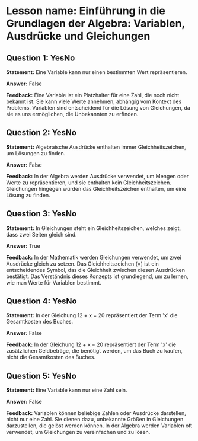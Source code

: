 # Lesson name: Einführung in die Grundlagen der Algebra: Variablen, Ausdrücke und Gleichungen

## Question 1: YesNo

**Statement:** Eine Variable kann nur einen bestimmten Wert repräsentieren.

**Answer:** False

**Feedback:**
Eine Variable ist ein Platzhalter für eine Zahl, die noch nicht bekannt ist. Sie kann viele Werte annehmen, abhängig vom Kontext des Problems. Variablen sind entscheidend für die Lösung von Gleichungen, da sie es uns ermöglichen, die Unbekannten zu erfinden.


## Question 2: YesNo

**Statement:** Algebraische Ausdrücke enthalten immer Gleichheitszeichen, um Lösungen zu finden.

**Answer:** False

**Feedback:**
In der Algebra werden Ausdrücke verwendet, um Mengen oder Werte zu repräsentieren, und sie enthalten kein Gleichheitszeichen. Gleichungen hingegen würden das Gleichheitszeichen enthalten, um eine Lösung zu finden.


## Question 3: YesNo

**Statement:** In Gleichungen steht ein Gleichheitszeichen, welches zeigt, dass zwei Seiten gleich sind.

**Answer:** True

**Feedback:**
In der Mathematik werden Gleichungen verwendet, um zwei Ausdrücke gleich zu setzen. Das Gleichheitszeichen (=) ist ein entscheidendes Symbol, das die Gleichheit zwischen diesen Ausdrücken bestätigt. Das Verständnis dieses Konzepts ist grundlegend, um zu lernen, wie man Werte für Variablen bestimmt.


## Question 4: YesNo

**Statement:** In der Gleichung 12 + x = 20 repräsentiert der Term 'x' die Gesamtkosten des Buches.

**Answer:** False

**Feedback:**
In der Gleichung 12 + x = 20 repräsentiert der Term 'x' die zusätzlichen Geldbeträge, die benötigt werden, um das Buch zu kaufen, nicht die Gesamtkosten des Buches.


## Question 5: YesNo

**Statement:** Eine Variable kann nur eine Zahl sein.

**Answer:** False

**Feedback:**
Variablen können beliebige Zahlen oder Ausdrücke darstellen, nicht nur eine Zahl. Sie dienen dazu, unbekannte Größen in Gleichungen darzustellen, die gelöst werden können. In der Algebra werden Variablen oft verwendet, um Gleichungen zu vereinfachen und zu lösen.

